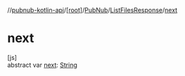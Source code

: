 //[pubnub-kotlin-api](../../../../index.md)/[[root]](../../index.md)/[PubNub](../index.md)/[ListFilesResponse](index.md)/[next](next.md)

# next

[js]\
abstract var [next](next.md): [String](https://kotlinlang.org/api/latest/jvm/stdlib/kotlin/-string/index.html)
